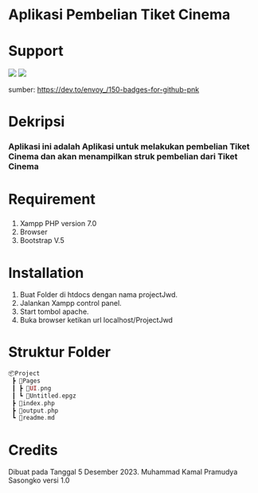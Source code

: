 # Aplikasi Pembelian Tiket Cinema

# Support
<img src="https://img.shields.io/badge/PHP-777BB4?style=for-the-badge&logo=php&logoColor=white">
<img src="https://img.shields.io/badge/Bootstrap-563D7C?style=for-the-badge&logo=bootstrap&logoColor=white">

sumber: https://dev.to/envoy_/150-badges-for-github-pnk

# Dekripsi
### Aplikasi ini adalah Aplikasi untuk melakukan pembelian Tiket Cinema dan akan menampilkan struk pembelian dari Tiket Cinema

# Requirement
### 
1. Xampp PHP version 7.0
2. Browser
3. Bootstrap V.5

# Installation
1. Buat Folder di htdocs dengan nama projectJwd.
2. Jalankan Xampp control panel.
3. Start tombol apache.
4. Buka browser ketikan url localhost/ProjectJwd

# Struktur Folder
```php
📦Project
 ┣ 📂Pages
 ┃ ┣ 📜UI.png
 ┃ ┗ 📜Untitled.epgz
 ┣ 📜index.php
 ┣ 📜output.php
 ┗ 📜readme.md
 ```

# Credits 
Dibuat pada Tanggal 5 Desember 2023. Muhammad Kamal Pramudya Sasongko
versi 1.0

